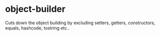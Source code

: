 # object-builder
Cuts down the object building by excluding setters, getters, constructors, equals, hashcode, tostring etc..
